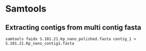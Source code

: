 # Samtools
## Extracting contigs from multi contig fasta
```bash=
samtools faidx S.101.21.Kp_nano_polished.fasta contig_1 > S.101.21.Kp_nano_contig1.fasta
```
